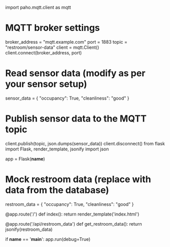 
import paho.mqtt.client as mqtt
# MQTT broker settings
broker_address = "mqtt.example.com"
port = 1883
topic = "restroom/sensor-data"
client = mqtt.Client()
client.connect(broker_address, port)
# Read sensor data (modify as per your sensor setup)
sensor_data = {
    "occupancy": True,
    "cleanliness": "good"
}
# Publish sensor data to the MQTT topic
client.publish(topic, json.dumps(sensor_data))
client.disconnect()
from flask import Flask, render_template, jsonify
import json

app = Flask(__name__)

# Mock restroom data (replace with data from the database)
restroom_data = {
    "occupancy": True,
    "cleanliness": "good"
}

@app.route('/')
def index():
    return render_template('index.html')

@app.route('/api/restroom_data')
def get_restroom_data():
    return jsonify(restroom_data)

if __name__ == '__main__':
    app.run(debug=True)
